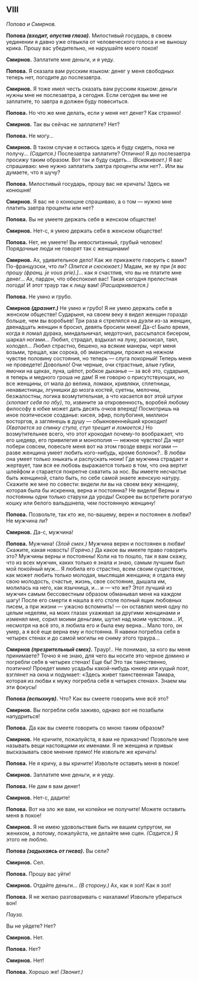 
## VIII

*Попова и Смирнов.*

**Попова *(входит, опустив глаза)*.** Милостивый государь, в своем уединении я давно уже отвыкла от человеческого голоса и не выношу крика. Прошу вас убедительно, не нарушайте моего покоя!

**Смирнов.** Заплатите мне деньги, и я уеду.

**Попова.** Я сказала вам русским языком: денег у меня свободных теперь нет, погодите до послезавтра.

**Смирнов.** Я тоже имел честь сказать вам русским языком: деньги нужны мне не послезавтра, а сегодня. Если сегодня вы мне не заплатите, то завтра я должен буду повеситься.

**Попова.** Но что же мне делать, если у меня нет денег? Как странно!

**Смирнов.** Так вы сейчас не заплатите? Нет?

**Попова.** Не могу...

**Смирнов.** В таком случае я остаюсь здесь и буду сидеть, пока не получу... *(Садится.)* Послезавтра заплатите? Отлично! Я до послезавтра просижу таким образом. Вот так и буду сидеть... *(Вскакивает.)* Я вас спрашиваю: мне нужно заплатить завтра проценты или нет?.. Или вы думаете, что я шучу?

**Попова.** Милостивый государь, прошу вас не кричать! Здесь не конюшня!

**Смирнов.** Я вас не о конюшне спрашиваю, а о том — нужно мне платить завтра проценты или нет?

**Попова.** Вы не умеете держать себя в женском обществе!

**Смирнов.** Нет-с, я умею держать себя в женском обществе!

**Попова.** Нет, не умеете! Вы невоспитанный, грубый человек! Порядочные люди не говорят так с женщинами!

**Смирнов.** Ах, удивительное дело! Как же прикажете говорить с вами? По-французски, что ли? *(Злится и сюсюкает.)* Мадам, же ву при *[я вас прошу (франц. je vous prie).]*...  как я счастлив, что вы не платите мне денег... Ах, пардон, что обеспокоил вас! Такая сегодня прелестная погода! И этот траур так к лицу вам! *(Расшаркивается.)*

**Попова.** Не умно и грубо.

**Смирнов *(дразнит.)*** Не умно и грубо! Я не умею держать себя в женском обществе! Сударыня, на своем веку я видел женщин гораздо больше, чем вы воробьев! Три раза я стрелялся на дуэли из-за женщин, двенадцать женщин я бросил, девять бросили меня! Да-с! Было время, когда я ломал дурака, миндальничал, медоточил, рассыпался бисером, шаркал ногами... Любил, страдал, вздыхал на луну, раскисал, таял, холодел... Любил страстно, бешено, на всякие манеры, черт меня возьми, трещал, как сорока, об эмансипации, прожил на нежном чувстве половину состояния, но теперь — слуга покорный! Теперь меня не проведете! Довольно! Очи черные, очи страстные, алые губки, ямочки на щеках, луна, шёпот, робкое дыханье — за всё это, сударыня, я теперь и медного гроша не дам! Я не говорю о присутствующих, но все женщины, от мала до велика, ломаки, кривляки, сплетницы, ненавистницы, лгунишки до мозга костей, суетны, мелочны, безжалостны, логика возмутительная, а что касается вот этой штуки *(хлопает себя по лбу)*, то, извините за откровенность, воробей любому философу в юбке может дать десять очков вперед! Посмотришь на иное поэтическое созданье: кисея, эфир, полубогиня, миллион восторгов, а заглянешь в душу — обыкновеннейший крокодил! *(Хватается за спинку стула, стул трещит и ломается.)* Но возмутительнее всего, что этот крокодил почему-то воображает, что его шедевр, его привилегия и монополия — нежное чувство! Да черт побери совсем, повесьте меня вот на этом гвозде вверх ногами — разве женщина умеет любить кого-нибудь, кроме болонок?.. В любви она умеет только хныкать и распускать нюни! Где мужчина страдает и жертвует, там вся ее любовь выражается только в том, что она вертит шлейфом и старается покрепче схватить за нос. Вы имеете несчастье быть женщиной, стало быть, по себе самой знаете женскую натуру. Скажите же мне по совести: видели ли вы на своем веку женщину, которая была бы искренна, верна и постоянна? Не видели! Верны и постоянны одни только старухи да уроды! Скорее вы встретите рогатую кошку или белого вальдшнепа, чем постоянную женщину!

**Попова.** Позвольте, так кто же, по-вашему, верен и постоянен в любви? Не мужчина ли?

**Смирнов.** Да-с, мужчина!

**Попова.** Мужчина! *(Злой смех.)* Мужчина верен и постоянен в любви! Скажите, какая новость! *(Горячо.)* Да какое вы имеете право говорить это? Мужчины верны и постоянны! Коли на то пошло, так я вам скажу, что из всех мужчин, каких только я знала и знаю, самым лучшим был мой покойный муж... Я любила его страстно, всем своим существом, как может любить только молодая, мыслящая женщина; я отдала ему свою молодость, счастье, жизнь, свое состояние, дышала им, молилась на него, как язычница, и... и — что же? Этот лучший из мужчин самым бессовестным образом обманывал меня на каждом шагу! После его смерти я нашла в его столе полный ящик любовных писем, а при жизни — ужасно вспомнить! — он оставлял меня одну по целым неделям, на моих глазах ухаживал за другими женщинами и изменял мне, сорил моими деньгами, шутил над моим чувством... И, несмотря на всё это, я любила его и была ему верна... Мало того, он умер, а я всё еще верна ему и постоянна. Я навеки погребла себя в четырех стенах и до самой могилы не сниму этого траура...

**Смирнов *(презрительный смех)*.** Траур!.. Не понимаю, за кого вы меня принимаете? Точно я не знаю, для чего вы носите это черное домино и погребли себя в четырех стенах! Еще бы! Это так таинственно, поэтично! Проедет мимо усадьбы какой-нибудь юнкер или куцый поэт, взглянет на окна и подумает: «Здесь живет таинственная Тамара, которая из любви к мужу погребла себя в четырех стенах». Знаем мы эти фокусы!

**Попова *(вспыхнув)*.** Что? Как вы смеете говорить мне всё это?

**Смирнов.** Вы погребли себя заживо, однако вот не позабыли напудриться!

**Попова.** Да как вы смеете говорить со мною таким образом?

**Смирнов.** Не кричите, пожалуйста, я вам не приказчик! Позвольте мне называть вещи настоящими их именами. Я не женщина и привык высказывать свое мнение прямо! Не извольте же кричать!

**Попова.** Не я кричу, а вы кричите! Извольте оставить меня в покое!

**Смирнов.** Заплатите мне деньги, и я уеду.

**Попова.** Не дам я вам денег!

**Смирнов.** Нет-с, дадите!

**Попова.** Вот на зло же вам, ни копейки не получите! Можете оставить меня в покое!

**Смирнов.** Я не имею удовольствия быть ни вашим супругом, ни женихом, а потому, пожалуйста, не делайте мне сцен. *(Садится.)* Я этого не люблю.

**Попова *(задыхаясь от гнева)*.** Вы сели?

**Смирнов.** Сел.

**Попова.** Прошу вас уйти!

**Смирнов.** Отдайте деньги... *(В сторону.)* Ах, как я зол! Как я зол!

**Попова.** Я не желаю разговаривать с нахалами! Извольте убираться вон!

*Пауза.*

Вы не уйдете? Нет?

**Смирнов.** Нет.

**Попова.** Нет?

**Смирнов.** Нет!

**Попова.** Хорошо же! *(Звонит.)*
